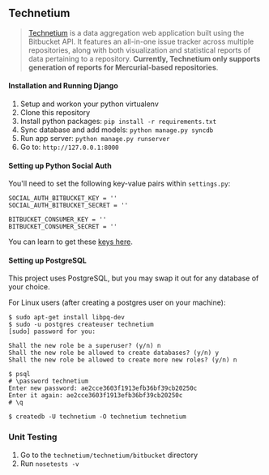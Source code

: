 Technetium
----------

> [Technetium](http://drksephy.github.io/2014/04/01/technetium/) is a data aggregation web application built using the Bitbucket API.
It features an all-in-one issue tracker across multiple repositories, along with
both visualization and statistical reports of data pertaining to a repository. **Currently, Technetium only supports generation of reports for Mercurial-based repositories**. 


#### Installation and Running Django

1. Setup and workon your python virtualenv
2. Clone this repository
3. Install python packages: `pip install -r requirements.txt`
4. Sync database and add models: `python manage.py syncdb`
5. Run app server: `python manage.py runserver`
6. Go to: `http://127.0.0.1:8000`

#### Setting up Python Social Auth

You'll need to set the following key-value pairs within `settings.py`:

    SOCIAL_AUTH_BITBUCKET_KEY = ''
	SOCIAL_AUTH_BITBUCKET_SECRET = ''

	BITBUCKET_CONSUMER_KEY = ''
	BITBUCKET_CONSUMER_SECRET = ''

You can learn to get these [keys here](http://django-social-auth.readthedocs.org/en/latest/configuration.html).

#### Setting up PostgreSQL

This project uses PostgreSQL, but you may swap it out for any database of your choice. 

For Linux users (after creating a postgres user on your machine):
	
	$ sudo apt-get install libpq-dev
    $ sudo -u postgres createuser technetium
	[sudo] password for you:

	Shall the new role be a superuser? (y/n) n
	Shall the new role be allowed to create databases? (y/n) y
	Shall the new role be allowed to create more new roles? (y/n) n

	$ psql
	# \password technetium
	Enter new password: ae2cce3603f1913efb36bf39cb20250c
	Enter it again: ae2cce3603f1913efb36bf39cb20250c
	# \q

	$ createdb -U technetium -O technetium technetium

### Unit Testing

1. Go to the `technetium/technetium/bitbucket` directory
2. Run `nosetests -v`
